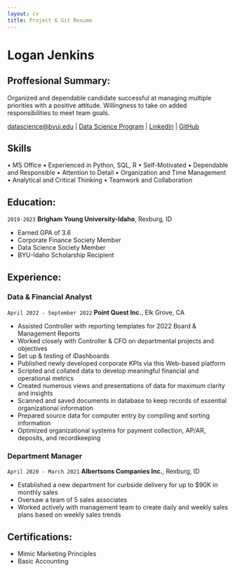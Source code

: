```yaml
---
layout: cv
title: Project 6 Git Resume
---
```

# Logan Jenkins

## Proffesional Summary:
Organized and dependable candidate successful at managing multiple priorities with a positive attitude. Willingness to take on added responsibilities to meet team goals.

<div id="webaddress">
<a href="datascience@byui.edu">datascience@byui.edu</a>
| <a href="https://byuidatascience.github.io/development.html">Data Science Program</a>
| <a href="https://www.linkedin.com/in/logan-jenkins-0912y/">LinkedIn</a>
| <a href="https://github.com/byuids-resumes">GitHub</a>
</div>

<!-- https://www.monique.tech/the-art-of-markdown -->

## Skills

• MS Office
• Experienced in Python, SQL, R
• Self-Motivated
• Dependable and Responsible
• Attention to Detail
• Organization and Time Management
• Analytical and Critical Thinking
• Teamwork and Collaboration

## Education:

`2019-2023`
__Brigham Young University-Idaho__, Rexburg, ID

- Earned GPA of 3.6
- Corporate Finance Society Member
- Data Science Society Member
- BYU-Idaho Scholarship Recipient

## Experience:

### Data & Financial Analyst

`April 2022 - September 2022`
__Point Quest Inc.__, Elk Grove, CA

- Assisted Controller with reporting templates for 2022 Board & Management Reports
- Worked closely with Controller & CFO on departmental projects and objectives
- Set up & testing of iDashboards
-   Published newly developed corporate KPIs via this Web-based platform
-   Scripted and collated data to develop meaningful financial and operational metrics
-   Created numerous views and presentations of data for maximum clarity and insights
- Scanned and saved documents in database to keep records of essential organizational information
- Prepared source data for computer entry by compiling and sorting information
- Optimized organizational systems for payment collection, AP/AR, deposits, and recordkeeping

### Department Manager

`April 2020 - March 2021`
__Albertsons Companies Inc.__, Rexburg, ID

- Established a new department for curbside delivery for up to $90K in monthly sales
- Oversaw a team of 5 sales associates
- Worked actively with management team to create daily and weekly sales plans based on weekly sales trends


## Certifications:

- Mimic Marketing Principles
- Basic Accounting

<!-- ### Footer

Last updated: May 2013 -->


